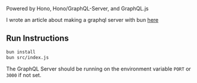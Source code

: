 Powered by Hono, Hono/GraphQL-Server, and GraphQL.js

I wrote an article about making a graphql server with bun [here](https://groff.dev/bun-graphql/)

## Run Instructions
```bash
bun install
bun src/index.js
```

The GraphQL Server should be running on the environment variable `PORT` or `3000` if not set.

